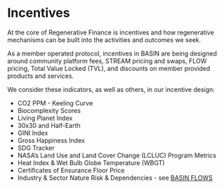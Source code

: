 # Incentives

At the core of Regenerative Finance is incentives and how regenerative mechanisms can be built into the activities and outcomes we seek.

As a member operated protocol, incentives in BASIN are being designed around community platform fees, STREAM pricing and swaps, FLOW pricing, Total Value Locked (TVL), and discounts on member provided products and services.

We consider these indicators, as well as others, in our incentive design:

* CO2 PPM - Keeling Curve
* Biocomplexity Scores
* Living Planet Index
* 30x30 and Half-Earth
* GINI Index
* Gross Happiness Index
* SDG Tracker
* NASA’s Land Use and Land Cover Change (LCLUC) Program Metrics
* Heat Index & Wet Bulb Globe Temperature (WBGT)
* Certificates of Ensurance Floor Price
* Industry & Sector Nature Risk & Dependencies - see [BASIN FLOWS](broken-reference)
